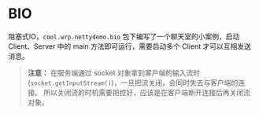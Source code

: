 # BIO

阻塞式IO，`cool.wrp.nettydemo.bio` 包下编写了一个聊天室的小案例，启动 Client、Server 中的 main 方法即可运行，需要启动多个 Client 才可以互相发送消息。

> **注意：**
> 在服务端通过 socket 对象拿到客户端的输入流时 (`socket.getInputStream()`)，一旦把流关闭，会同时失去与客户端的连接。
> 所以关闭流的时机需要把控好，应该是在客户端断开连接后再关闭流对象。
